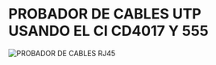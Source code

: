 # PROBADOR DE CABLES UTP USANDO EL CI CD4017 Y 555

![PROBADOR DE CABLES RJ45](/imagenes/secuenciador_(analógico)_V1.jpg "PROBADOR DE CABLES RJ45")
